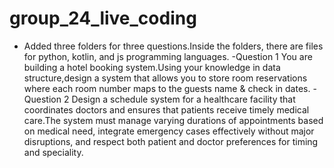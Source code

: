 # group_24_live_coding
- Added three folders for three questions.Inside the folders, there are files for python, kotlin, and js programming languages.
-Question 1
You are building a hotel booking system.Using your knowledge in data structure,design a system that allows you to store room reservations where each room number maps to the guests name &  check in dates.
-Question 2
Design a schedule system for a healthcare facility that coordinates doctors and ensures that patients receive timely medical care.The system must manage varying durations of appointments based on medical need, integrate emergency cases effectively without major disruptions, and respect both patient and doctor preferences for timing and speciality.
